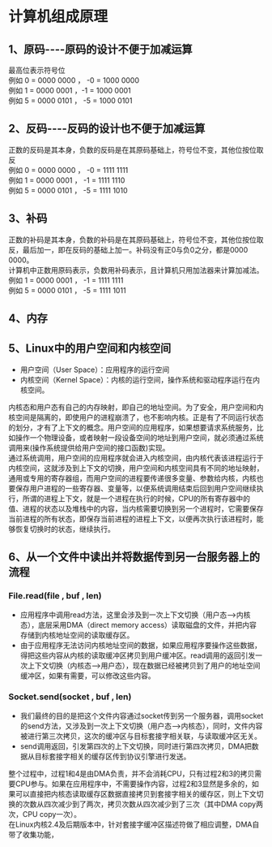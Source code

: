 # 计算机组成原理

## 1、原码----原码的设计不便于加减运算
最高位表示符号位  
例如 0 = 0000 0000 ， -0 = 1000 0000  
例如 1 = 0000 0001  ，-1 = 1000 0001  
例如 5 = 0000 0101  ， -5 = 1000 0101  

## 2、反码----反码的设计也不便于加减运算
正数的反码是其本身，负数的反码是在其原码基础上，符号位不变，其他位按位取反  
例如 0 = 0000 0000 ， -0 = 1111 1111  
例如 1 = 0000 0001 ， -1 = 1111 1110  
例如 5 = 0000 0101  ， -5 = 1111 1010  

## 3、补码
正数的补码是其本身，负数的补码是在其原码基础上，符号位不变，其他位按位取反，最后加一，即在反码的基础上加一。补码没有正0与负0之分，都是0000 0000。  
计算机中正数用原码表示，负数用补码表示，且计算机只用加法器来计算加减法。  
例如 1 = 0000 0001 ， -1 = 1111 1111  
例如 5 = 0000 0101  ， -5 = 1111 1011  

## 4、内存

## 5、Linux中的用户空间和内核空间
- 用户空间（User Space）：应用程序的运行空间
- 内核空间（Kernel Space）：内核的运行空间，操作系统和驱动程序运行在内核空间。    

内核态和用户态有自己的内存映射，即自己的地址空间。为了安全，用户空间和内核空间是隔离的，即使用户的进程崩溃了，也不影响内核。正是有了不同运行状态的划分，才有了上下文的概念。用户空间的应用程序，如果想要请求系统服务，比如操作一个物理设备，或者映射一段设备空间的地址到用户空间，就必须通过系统调用来(操作系统提供给用户空间的接口函数)实现。  
通过系统调用，用户空间的应用程序就会进入内核空间，由内核代表该进程运行于内核空间，这就涉及到上下文的切换，用户空间和内核空间具有不同的地址映射，通用或专用的寄存器组，而用户空间的进程要传递很多变量、参数给内核，内核也要保存用户进程的一些寄存器、变量等，以便系统调用结束后回到用户空间继续执行，所谓的进程上下文，就是一个进程在执行的时候，CPU的所有寄存器中的值、进程的状态以及堆栈中的内容，当内核需要切换到另一个进程时，它需要保存当前进程的所有状态，即保存当前进程的进程上下文，以便再次执行该进程时，能够恢复切换时的状态，继续执行。

## 6、从一个文件中读出并将数据传到另一台服务器上的流程
### File.read(file , buf , len)
- 应用程序中调用read方法，这里会涉及到一次上下文切换（用户态-->内核态），底层采用DMA（direct memory access）读取磁盘的文件，并把内容存储到内核地址空间的读取缓存区。
- 由于应用程序无法访问内核地址空间的数据，如果应用程序要操作这些数据，得把这些内容从内核的读取缓冲区拷贝到用户缓冲区。read调用的返回引发一次上下文切换（内核态-->用户态），现在数据已经被拷贝到了用户的地址空间缓冲区，如果有需要，可以修改这些内容。

### Socket.send(socket , buf , len)
- 我们最终的目的是把这个文件内容通过socket传到另一个服务器，调用socket的send方法，又涉及到一次上下文切换（用户态-->内核态），同时，文件内容被进行第三次拷贝，这次的缓冲区与目标套接字相关联，与读取缓冲区无关。
- send调用返回，引发第四次的上下文切换，同时进行第四次拷贝，DMA把数据从目标套接字相关的缓存区传到协议引擎进行发送。  

整个过程中，过程1和4是由DMA负责，并不会消耗CPU，只有过程2和3的拷贝需要CPU参与。如果在应用程序中，不需要操作内容，过程2和3显然是多余的，如果可以直接把内核态读取缓存区数据直接拷贝到套接字相关的缓存区，则上下文切换的次数从四次减少到了两次，拷贝次数从四次减少到了三次（其中DMA copy两次，CPU copy一次）。  
在Linux内核2.4及后期版本中，针对套接字缓冲区描述符做了相应调整，DMA自带了收集功能，
